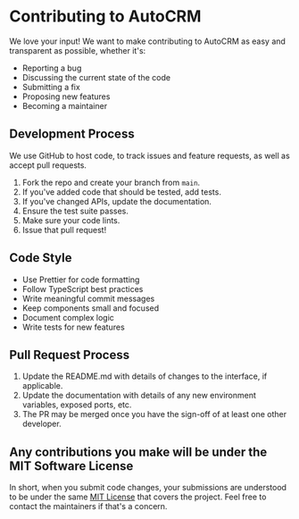 # Contributing to AutoCRM

We love your input! We want to make contributing to AutoCRM as easy and transparent as possible, whether it's:

- Reporting a bug
- Discussing the current state of the code
- Submitting a fix
- Proposing new features
- Becoming a maintainer

## Development Process

We use GitHub to host code, to track issues and feature requests, as well as accept pull requests.

1. Fork the repo and create your branch from `main`.
2. If you've added code that should be tested, add tests.
3. If you've changed APIs, update the documentation.
4. Ensure the test suite passes.
5. Make sure your code lints.
6. Issue that pull request!

## Code Style

- Use Prettier for code formatting
- Follow TypeScript best practices
- Write meaningful commit messages
- Keep components small and focused
- Document complex logic
- Write tests for new features

## Pull Request Process

1. Update the README.md with details of changes to the interface, if applicable.
2. Update the documentation with details of any new environment variables, exposed ports, etc.
3. The PR may be merged once you have the sign-off of at least one other developer.

## Any contributions you make will be under the MIT Software License

In short, when you submit code changes, your submissions are understood to be under the same [MIT License](http://choosealicense.com/licenses/mit/) that covers the project. Feel free to contact the maintainers if that's a concern.
